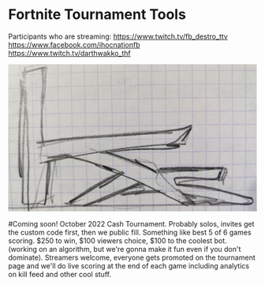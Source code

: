 # Fortnite Tournament Tools

Participants who are streaming:
https://www.twitch.tv/fb_destro_ttv
https://www.facebook.com/ihocnationfb
https://www.twitch.tv/darthwakko_thf

![Kas](/images/kas.JPG)

#Coming soon!
October 2022 Cash Tournament. Probably solos, invites get the custom code first, then we public fill. Something like best 5 of 6 games scoring. $250 to win, $100 viewers choice, $100 to the coolest bot. (working on an algorithm, but we're gonna make it fun even if you don't dominate). Streamers welcome, everyone gets promoted on the tournament page and we'll do live scoring at the end of each game including analytics on kill feed and other cool stuff.

